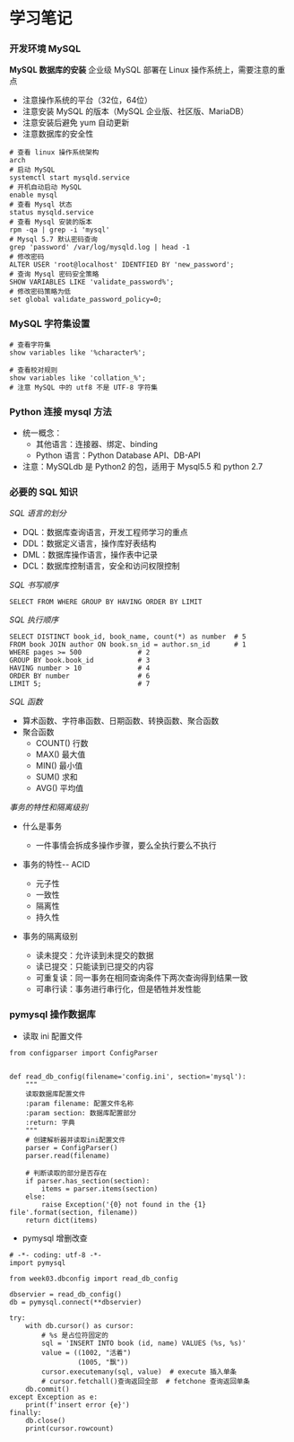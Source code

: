 # 学习笔记
### 开发环境 MySQL
**MySQL 数据库的安装**
企业级 MySQL 部署在 Linux 操作系统上，需要注意的重点
- 注意操作系统的平台（32位，64位）
- 注意安装 MySQL 的版本（MySQL 企业版、社区版、MariaDB）
- 注意安装后避免 yum 自动更新
- 注意数据库的安全性
````
# 查看 linux 操作系统架构
arch
# 启动 MySQL
systemctl start mysqld.service
# 开机自动启动 MySQL
enable mysql
# 查看 Mysql 状态
status mysqld.service
# 查看 Mysql 安装的版本
rpm -qa | grep -i 'mysql'
# Mysql 5.7 默认密码查询
grep 'password' /var/log/mysqld.log | head -1
# 修改密码
ALTER USER 'root@localhost' IDENTFIED BY 'new_password';
# 查询 Mysql 密码安全策略
SHOW VARIABLES LIKE 'validate_password%';
# 修改密码策略为低
set global validate_password_policy=0;
````
### MySQL 字符集设置
````
# 查看字符集
show variables like '%character%';

# 查看校对规则
show variables like 'collation_%';
# 注意 MySQL 中的 utf8 不是 UTF-8 字符集
````
### Python 连接 mysql 方法
* 统一概念：
    * 其他语言：连接器、绑定、binding
    * Python 语言：Python Database API、DB-API
* 注意：MySQLdb 是 Python2 的包，适用于 Mysql5.5 和 python 2.7

### 必要的 SQL 知识
*SQL 语言的划分*
- DQL：数据库查询语言，开发工程师学习的重点
- DDL：数据定义语言，操作库好表结构
- DML：数据库操作语言，操作表中记录
- DCL：数据库控制语言，安全和访问权限控制

*SQL 书写顺序*
```
SELECT FROM WHERE GROUP BY HAVING ORDER BY LIMIT
```
*SQL 执行顺序*
```
SELECT DISTINCT book_id, book_name, count(*) as number  # 5
FROM book JOIN author ON book.sn_id = author.sn_id      # 1
WHERE pages >= 500              # 2
GROUP BY book.book_id           # 3
HAVING number > 10              # 4
ORDER BY number                 # 6 
LIMIT 5;                        # 7 
```
*SQL 函数*
- 算术函数、字符串函数、日期函数、转换函数、聚合函数
- 聚合函数
    - COUNT()   行数
    - MAX()     最大值
    - MIN()     最小值  
    - SUM()     求和  
    - AVG()     平均值 
     
*事务的特性和隔离级别*

- 什么是事务
    - 一件事情会拆成多操作步骤，要么全执行要么不执行  
    
- 事务的特性-- ACID
    - 元子性 
    - 一致性
    - 隔离性
    - 持久性

- 事务的隔离级别
    - 读未提交：允许读到未提交的数据
    - 读已提交：只能读到已提交的内容
    - 可重复读：同一事务在相同查询条件下两次查询得到结果一致
    - 可串行读：事务进行串行化，但是牺牲并发性能
    
### pymysql 操作数据库    
- 读取 ini 配置文件
````
from configparser import ConfigParser


def read_db_config(filename='config.ini', section='mysql'):
    """
    读取数据库配置文件
    :param filename: 配置文件名称
    :param section: 数据库配置部分
    :return: 字典
    """
    # 创建解析器并读取ini配置文件
    parser = ConfigParser()
    parser.read(filename)

    # 判断读取的部分是否存在
    if parser.has_section(section):
        items = parser.items(section)
    else:
        raise Exception('{0} not found in the {1} file'.format(section, filename))
    return dict(items)
````
- pymysql 增删改查
````
# -*- coding: utf-8 -*-
import pymysql

from week03.dbconfig import read_db_config

dbservier = read_db_config()
db = pymysql.connect(**dbservier)

try:
    with db.cursor() as cursor:
        # %s 是占位符固定的
        sql = 'INSERT INTO book (id, name) VALUES (%s, %s)'
        value = ((1002, "活着")
                 (1005, "飘"))
        cursor.executemany(sql, value)  # execute 插入单条
        # cursor.fetchall()查询返回全部  # fetchone 查询返回单条
    db.commit()
except Exception as e:
    print(f'insert error {e}')
finally:
    db.close()
    print(cursor.rowcount)
````
    






































